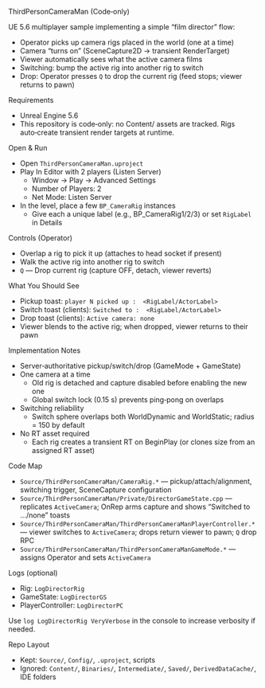 ThirdPersonCameraMan (Code‑only)

UE 5.6 multiplayer sample implementing a simple “film director” flow:
- Operator picks up camera rigs placed in the world (one at a time)
- Camera “turns on” (SceneCapture2D → transient RenderTarget)
- Viewer automatically sees what the active camera films
- Switching: bump the active rig into another rig to switch
- Drop: Operator presses `Q` to drop the current rig (feed stops; viewer returns to pawn)

Requirements
- Unreal Engine 5.6
- This repository is code‑only: no Content/ assets are tracked. Rigs auto‑create transient render targets at runtime.

Open & Run
- Open `ThirdPersonCameraMan.uproject`
- Play In Editor with 2 players (Listen Server)
  - Window → Play → Advanced Settings
  - Number of Players: 2
  - Net Mode: Listen Server
- In the level, place a few `BP_CameraRig` instances
  - Give each a unique label (e.g., BP_CameraRig1/2/3) or set `RigLabel` in Details

Controls (Operator)
- Overlap a rig to pick it up (attaches to head socket if present)
- Walk the active rig into another rig to switch
- `Q` — Drop current rig (capture OFF, detach, viewer reverts)

What You Should See
- Pickup toast: `player N picked up :  <RigLabel/ActorLabel>`
- Switch toast (clients): `Switched to :  <RigLabel/ActorLabel>`
- Drop toast (clients): `Active camera: none`
- Viewer blends to the active rig; when dropped, viewer returns to their pawn

Implementation Notes
- Server‑authoritative pickup/switch/drop (GameMode + GameState)
- One camera at a time
  - Old rig is detached and capture disabled before enabling the new one
  - Global switch lock (0.15 s) prevents ping‑pong on overlaps
- Switching reliability
  - Switch sphere overlaps both WorldDynamic and WorldStatic; radius = 150 by default
- No RT asset required
  - Each rig creates a transient RT on BeginPlay (or clones size from an assigned RT asset)

Code Map
- `Source/ThirdPersonCameraMan/CameraRig.*` — pickup/attach/alignment, switching trigger, SceneCapture configuration
- `Source/ThirdPersonCameraMan/Private/DirectorGameState.cpp` — replicates `ActiveCamera`; OnRep arms capture and shows “Switched to …/none” toasts
- `Source/ThirdPersonCameraMan/ThirdPersonCameraManPlayerController.*` — viewer switches to `ActiveCamera`; drops return viewer to pawn; `Q` drop RPC
- `Source/ThirdPersonCameraMan/ThirdPersonCameraManGameMode.*` — assigns Operator and sets `ActiveCamera`

Logs (optional)
- Rig: `LogDirectorRig`
- GameState: `LogDirectorGS`
- PlayerController: `LogDirectorPC`

Use `log LogDirectorRig VeryVerbose` in the console to increase verbosity if needed.

Repo Layout
- Kept: `Source/`, `Config/`, `.uproject`, scripts
- Ignored: `Content/`, `Binaries/`, `Intermediate/`, `Saved/`, `DerivedDataCache/`, IDE folders

